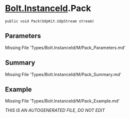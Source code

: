 # [Bolt.InstanceId](Types/Bolt.InstanceId.md).Pack
`public void Pack(UdpKit.UdpStream stream)`
## Parameters
Missing File 'Types/Bolt.InstanceId/M/Pack_Parameters.md'
## Summary
Missing File 'Types/Bolt.InstanceId/M/Pack_Summary.md'
## Example
Missing File 'Types/Bolt.InstanceId/M/Pack_Example.md'

*THIS IS AN AUTOGENERATED FILE, DO NOT EDIT*
